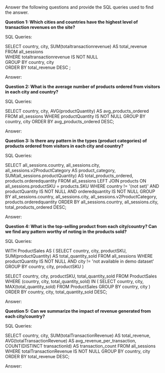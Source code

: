 Answer the following questions and provide the SQL queries used to find the answer.

    
**Question 1: Which cities and countries have the highest level of transaction revenues on the site?**


SQL Queries: 

SELECT country, city, SUM(totaltransactionrevenue) AS total_revenue <br/> 
FROM all_sessions <br/> 
WHERE totaltransactionrevenue IS NOT NULL <br/> 
GROUP BY country, city <br/> 
ORDER BY total_revenue DESC ;


Answer:




**Question 2: What is the average number of products ordered from visitors in each city and country?**


SQL Queries:

SELECT 
    country,
    city,
    AVG(productQuantity) AS avg_products_ordered
FROM 
    all_sessions
WHERE 
	productQuantity IS NOT NULL
GROUP BY 
    country, 
    city
ORDER BY 
    avg_products_ordered DESC;



Answer:





**Question 3: Is there any pattern in the types (product categories) of products ordered from visitors in each city and country?**


SQL Queries:

SELECT 
    all_sessions.country,
    all_sessions.city,
    all_sessions.v2ProductCategory AS product_category,
    SUM(all_sessions.productQuantity) AS total_products_ordered,
    products.orderedquantity
FROM 
    all_sessions
LEFT JOIN 
    products ON all_sessions.productSKU = products.SKU
WHERE 
    country != '(not set)' AND productQuantity IS NOT NULL AND orderedquantity IS NOT NULL
GROUP BY 
    all_sessions.country, 
    all_sessions.city, 
    all_sessions.v2ProductCategory, 
    products.orderedquantity
ORDER BY 
    all_sessions.country, 
    all_sessions.city, 
    total_products_ordered DESC;


Answer:





**Question 4: What is the top-selling product from each city/country? Can we find any pattern worthy of noting in the products sold?**


SQL Queries:

WITH ProductSales AS (
    SELECT 
        country,
        city,
        productSKU,
        SUM(productQuantity) AS total_quantity_sold
    FROM 
        all_sessions
	WHERE 
        productQuantity IS NOT NULL AND city != 'not available in demo dataset'
    GROUP BY 
        country, 
        city, 
        productSKU
)

SELECT 
    country,
    city,
    productSKU,
    total_quantity_sold
FROM 
    ProductSales
WHERE 
    (country, city, total_quantity_sold) IN (
        SELECT 
            country, 
            city, 
            MAX(total_quantity_sold) 
        FROM 
            ProductSales
        GROUP BY 
            country, 
            city
    )
ORDER BY 
    country, 
    city, 
    total_quantity_sold DESC;

Answer:





**Question 5: Can we summarize the impact of revenue generated from each city/country?**

SQL Queries:

SELECT 
    country,
    city,
    SUM(totalTransactionRevenue) AS total_revenue,
    AVG(totalTransactionRevenue) AS avg_revenue_per_transaction,
    COUNT(DISTINCT transactionId) AS transaction_count
FROM 
    all_sessions
WHERE 
    totalTransactionRevenue IS NOT NULL
GROUP BY 
    country, 
    city
ORDER BY 
    total_revenue DESC;


Answer:







